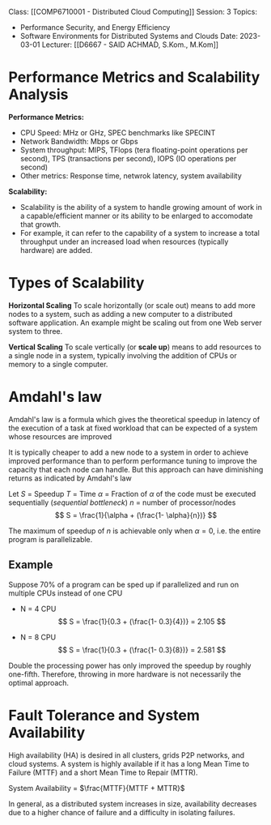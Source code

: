 Class: [[COMP6710001 - Distributed Cloud Computing]]
Session: 3
Topics: 
- Performance Security, and Energy Efficiency
- Software Environments for Distributed Systems and Clouds
Date: 2023-03-01
Lecturer: [[D6667 - SAID ACHMAD, S.Kom., M.Kom]]

# Performance Metrics and Scalability Analysis

**Performance Metrics:**
- CPU Speed: MHz or GHz, SPEC benchmarks like SPECINT
- Network Bandwidth: Mbps or Gbps
- System throughput: MIPS, TFlops (tera floating-point operations per second), TPS (transactions per second), IOPS (IO operations per second)
- Other metrics: Response time, netwrok latency, system availability

**Scalability:**
- Scalability is the ability of a system to handle growing amount of work in a capable/efficient manner or its ability to be enlarged to accomodate that growth.
- For example, it can refer to the capability of a system to increase a total throughput under an increased load when resources (typically hardware) are added.

# Types of Scalability

**Horizontal Scaling**
To scale horizontally (or scale out) means to add more nodes to a system, such as adding a new computer to a distributed software application. An example might be scaling out from one Web server system to three.

**Vertical Scaling**
To scale vertically (or **scale up**) means to add resources to a single node in a system, typically involving the addition of CPUs or memory to a single computer.

# Amdahl's law

Amdahl's law is a formula which gives the theoretical speedup in latency of the execution of a task at fixed workload that can be expected of a system whose resources are improved

It is typically cheaper to add a new node to a system in order to achieve improved performance than to perform performance tuning to improve the capacity that each node can handle. But this approach can have diminishing returns as indicated by Amdahl's law

Let
$S$ = Speedup
$T$ = Time
$\alpha$ = Fraction of $\alpha$ of the code must be executed sequentially (*sequential bottleneck*)
$n$ = number of processor/nodes
$$
S = \frac{1}{\alpha + (\frac{1- \alpha}{n})}
$$

The maximum of speedup of $n$ is achievable only when $\alpha = 0$, i.e. the entire program is parallelizable.

## Example

Suppose 70% of a program can be sped up if parallelized and run on multiple CPUs instead of one CPU

- N = 4 CPU
$$
S = \frac{1}{0.3 + (\frac{1- 0.3}{4})} = 2.105
$$

- N = 8 CPU
$$
S = \frac{1}{0.3 + (\frac{1- 0.3}{8})} = 2.581
$$

Double the processing power has only improved the speedup by roughly one-fifth. Therefore, throwing in more hardware is not necessarily the optimal approach.

# Fault Tolerance and System Availability

High availability (HA) is desired in all clusters, grids P2P networks, and cloud systems. A system is highly available if it has a long Mean Time to Failure (MTTF) and a short Mean Time to Repair (MTTR).

System Availability = $\frac{MTTF}{MTTF + MTTR}$

In general, as a distributed system increases in size, availability decreases due to a higher chance of failure and a difficulty in isolating failures.